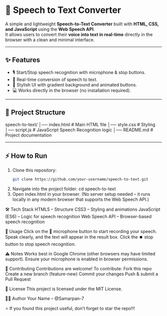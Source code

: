 # 🎤 Speech to Text Converter

A simple and lightweight **Speech-to-Text Converter** built with **HTML, CSS, and JavaScript** using the **Web Speech API**.  
It allows users to convert their **voice into text in real-time** directly in the browser with a clean and minimal interface.  

---

## ✨ Features
- 🎙️ Start/Stop speech recognition with microphone & stop buttons.  
- 📝 Real-time conversion of speech to text.  
- 🌈 Stylish UI with gradient background and animated buttons.  
- 💻 Works directly in the browser (no installation required).  

---

## 📂 Project Structure
speech-to-text/
│── index.html # Main HTML file
│── style.css # Styling
│── script.js # JavaScript Speech Recognition logic
│── README.md # Project documentation


---

## ⚡ How to Run
1. Clone this repository:
   ```bash
   git clone https://github.com/your-username/speech-to-text.git
2. Navigate into the project folder:
cd speech-to-text
3. Open index.html in your browser.
(No server setup needed – it runs locally in any modern browser that supports the Web Speech API.)


🛠️ Tech Stack
HTML5 – Structure
CSS3 – Styling and animations
JavaScript (ES6) – Logic for speech recognition
Web Speech API – Browser-based speech recognition


🚀 Usage
Click on the 🎤 microphone button to start recording your speech.
Speak clearly, and the text will appear in the result box.
Click the ⏹️ stop button to stop speech recognition.


⚠️ Notes
Works best in Google Chrome (other browsers may have limited support).
Ensure your microphone is enabled in browser permissions.


🤝 Contributing
Contributions are welcome!
To contribute:
Fork this repo
Create a new branch (feature-new)
Commit your changes
Push & submit a Pull Request


📜 License
This project is licensed under the MIT License.


👨‍💻 Author
Your Name – @Samarpan-7


⭐ If you found this project useful, don’t forget to star the repo!!!
